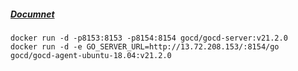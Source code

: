 ##### [Documnet](https://www.gocd.org/download/#docker)
```
docker run -d -p8153:8153 -p8154:8154 gocd/gocd-server:v21.2.0
docker run -d -e GO_SERVER_URL=http://13.72.208.153/:8154/go gocd/gocd-agent-ubuntu-18.04:v21.2.0
```